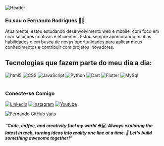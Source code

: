 ![Header](https://user-images.githubusercontent.com/67978032/171757505-6a2bf896-affd-415b-b060-bed1cdf1ce8f.png)

### Eu sou o Fernando Rodrigues ✌🏾
Atualmente, estou estudando desenvolvimento web e mobile, com foco em criar soluções criativas e eficientes. Estou sempre aprimorando minhas habilidades e em busca de novas oportunidades para aplicar meus conhecimentos e contribuir com projetos inovadores. 

## Tecnologias que fazem parte do meu dia a dia:

<div style="display: inline_block">
<img align="center" alt="html5" src="https://img.shields.io/badge/HTML5-E34F26?style=for-the-badge&logo=html5&logoColor=white" />
<img align="center" alt="CSS" src="https://img.shields.io/badge/CSS3-1572B6?style=for-the-badge&logo=css3&logoColor=white" />
<img align="center" alt="JavaScript" src="https://img.shields.io/badge/JavaScript-323330?style=for-the-badge&logo=javascript&logoColor=F7DF1E" />
<img align="center" alt="Python" src="https://img.shields.io/badge/Python-3776AB?style=for-the-badge&logo=python&logoColor=white" />
<img align="center" alt="Dart" src="https://img.shields.io/badge/Dart-0175C2?style=for-the-badge&logo=dart&logoColor=white" />
<img align="center" alt="Flutter" src="https://img.shields.io/badge/Flutter-02569B?style=for-the-badge&logo=flutter&logoColor=white" />
<img align="center" alt="MySql" src="https://img.shields.io/badge/MySQL-00000F?style=for-the-badge&logo=mysql&logoColor=white" />
</div><br>

### Conecte-se Comigo

[![Linkedin](https://img.shields.io/badge/LinkedIn-0077B5?style=for-the-badge&logo=linkedin&logoColor=white)](https://www.linkedin.com/in/fernando-rodrigues-79133227/)
[![Instagram](https://img.shields.io/badge/Instagram-E4405F?style=for-the-badge&logo=instagram&logoColor=white)](https://www.instagram.com/fernandorf_dev/)
[![Youtube](https://img.shields.io/badge/YouTube-FF0000?style=for-the-badge&logo=youtube&logoColor=white)](https://www.youtube.com/@fernandorodriguesfonseca4376)

![Fernando GitHub stats](https://github-readme-stats.vercel.app/api?username=FernandoRodrigues13&show_icons=true&theme=tokyonight)




#### <i>"Code, coffee, and creativity fuel my world ☕💻. Always exploring the latest in tech, turning ideas into reality one line at a time. 🚀 Let's build something awesome together!"
